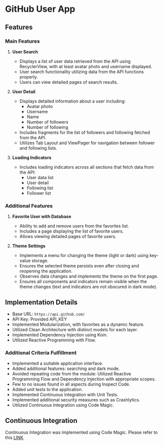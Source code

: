 # GitHub User App

## Features

### Main Features

1. **User Search**
   - Displays a list of user data retrieved from the API using RecyclerView, with at least avatar photo and username displayed.
   - User search functionality utilizing data from the API functions properly.
   - Users can view detailed pages of search results.

2. **User Detail**
   - Displays detailed information about a user including:
     - Avatar photo
     - Username
     - Name
     - Number of followers
     - Number of following
   - Includes fragments for the list of followers and following fetched from the API.
   - Utilizes Tab Layout and ViewPager for navigation between follower and following lists.

3. **Loading Indicators**
   - Includes loading indicators across all sections that fetch data from the API:
     - User data list
     - User detail
     - Following list
     - Follower list

### Additional Features

1. **Favorite User with Database**
   - Ability to add and remove users from the favorites list.
   - Includes a page displaying the list of favorite users.
   - Allows viewing detailed pages of favorite users.

2. **Theme Settings**
   - Implements a menu for changing the theme (light or dark) using key-value storage.
   - Ensures the selected theme persists even after closing and reopening the application.
   - Observes data changes and implements the theme on the first page.
   - Ensures all components and indicators remain visible when the theme changes (text and indicators are not obscured in dark mode).

## Implementation Details

- Base URL: `https://api.github.com/`
- API Key: Provided API_KEY
- Implemented Modularization, with favorites as a dynamic feature.
- Utilized Clean Architecture with distinct models for each layer.
- Implemented Dependency Injection using Koin.
- Utilized Reactive Programming with Flow.

### Additional Criteria Fulfillment

- Implemented a suitable application interface.
- Added additional features: searching and dark mode.
- Avoided repeating code from the module: Utilized Reactive Programming Flow and Dependency Injection with appropriate scopes.
- Few to no issues found in all aspects during Inspect Code.
- Added unit tests to the application.
- Implemented Continuous Integration with Unit Tests.
- Implemented additional security measures such as Crashlytics.
- Utilized Continuous Integration using Code Magic.

## Continuous Integration

Continuous Integration was implemented using Code Magic. Please refer to this [LINK](https://codemagic.io/app/65dddd2292db8ff2910fffa8/build/65e2b34570e42389ec4218eb).
